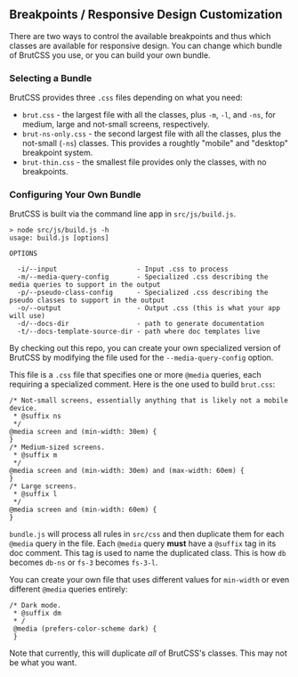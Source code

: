 ## Breakpoints / Responsive Design Customization

There are two ways to control the available breakpoints and thus which classes are available for responsive design. You can
change which bundle of BrutCSS you use, or you can build your own bundle.

### Selecting a Bundle

BrutCSS provides three `.css` files depending on what you need:

* `brut.css` - the largest file with all the classes, plus `-m`, `-l`, and `-ns`, for medium, large and not-small screens, respectively.
* `brut-ns-only.css` - the second largest file with all the classes, plus the not-small (`-ns`) classes.  This provides a
roughtly "mobile" and "desktop" breakpoint system.
* `brut-thin.css` - the smallest file provides only the classes, with no breakpoints.


### Configuring Your Own Bundle

BrutCSS is built via the command line app in `src/js/build.js`.

```
> node src/js/build.js -h
usage: build.js [options]

OPTIONS

  -i/--input                    - Input .css to process
  -m/--media-query-config       - Specialized .css describing the media queries to support in the output
  -p/--pseudo-class-config      - Specialized .css describing the pseudo classes to support in the output
  -o/--output                   - Output .css (this is what your app will use)
  -d/--docs-dir                 - path to generate documentation
  -t/--docs-template-source-dir - path where doc templates live
```

By checking out this repo, you can create your own specialized version of BrutCSS by modifying the file used for the
`--media-query-config` option.

This file is a `.css` file that specifies one or more `@media` queries, each requiring a specialized comment.  Here is the
one used to build `brut.css`:

```
/* Not-small screens, essentially anything that is likely not a mobile device.
 * @suffix ns
 */
@media screen and (min-width: 30em) {
}
/* Medium-sized screens.
 * @suffix m
 */
@media screen and (min-width: 30em) and (max-width: 60em) {
}
/* Large screens.
 * @suffix l
 */
@media screen and (min-width: 60em) {
}
```

`bundle.js` will process all rules in `src/css` and then duplicate them for each `@media` query in the file.  Each `@media`
query **must** have a `@suffix` tag in its doc comment.  This tag is used to name the duplicated class.  This is how `db`
becomes `db-ns` or `fs-3` becomes `fs-3-l`.

You can create your own file that uses different values for `min-width` or even different `@media` queries entirely:

```
/* Dark mode.
 * @suffix dm
 * /
 @media (prefers-color-scheme dark) {
 }
```

Note that currently, this will duplicate *all* of BrutCSS's classes.  This may not be what you want.



